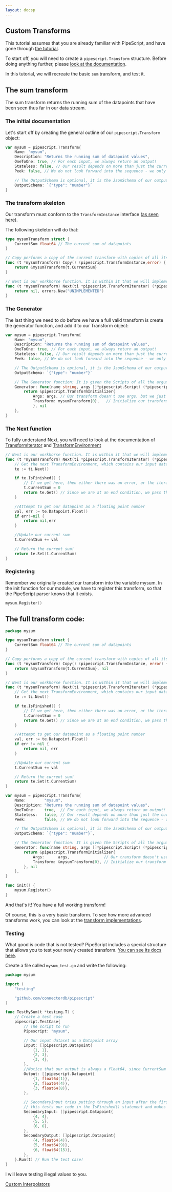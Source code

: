 ```yaml
---
layout: docsp
---
```

## Custom Transforms


This tutorial assumes that you are already familiar with PipeScript, and have gone through [the tutorial](Basics).


To start off, you will need to create a `pipescript.Transform` structure. Before doing anything further, please [look at the documentation](https://godoc.org/github.com/connectordb/pipescript#Transform).

In this tutorial, we will recreate the basic `sum` transform, and test it.

## The sum transform

The sum transform returns the running sum of the datapoints that have been seen thus far in our data stream.

### The initial documentation
Let's start off by creating the general outline of our `pipescript.Transform` object:

```go
var mysum = pipescript.Transform{
	Name: "mysum",
	Description: "Returns the running sum of datapoint values",
	OneToOne: true,	// For each input, we always return an output!
	Stateless: false, // Our result depends on more than just the current datapoint
	Peek: false, // We do not look forward into the sequence - we only need to see current data

	// The OutputSchema is optional, it is the JsonSchema of our output
	OutputSchema: `{"type": "number"}`
}
```

### The transform skeleton

Our transform must conform to the `TransformInstance` interface ([as seen here](https://godoc.org/github.com/connectordb/pipescript#TransformInstance)).

The following skeleton will do that:

```go
type mysumTransform struct {
	CurrentSum float64 // The current sum of datapoints
}

// Copy performs a copy of the current transform with copies of all its internal state
func (t *mysumTransform) Copy() (pipescript.TransformInstance,error) {
	return &mysumTransform{t.CurrentSum}
}

// Next is our workhorse function. It is within it that we will implement our transform
func (t *mysumTransform) Next(ti *pipescript.TransformIterator) (*pipescript.Datapoint,error) {
	return nil, errors.New("UNIMPLEMENTED")
}
```

### The Generator

The last thing we need to do before we have a full valid transform is create the generator function, and add it to our Transform object:

```go
var mysum = pipescript.Transform{
	Name: "mysum",
	Description: "Returns the running sum of datapoint values",
	OneToOne: true,	// For each input, we always return an output!
	Stateless: false, // Our result depends on more than just the current datapoint
	Peek: false, // We do not look forward into the sequence - we only need to see current data

	// The OutputSchema is optional, it is the JsonSchema of our output
	OutputSchema: `{"type": "number"}`

	// The Generator function: It is given the Scripts of all the arguments, and returns a TransformInitializer
	Generator: func(name string, args []*pipescript.Script) (*pipescript.TransformInitializer, error) {
		return &pipescript.TransformInitializer{
			Args: args,	// Our transform doesn't use args, but we just pass this through without any changes
			Transform: mysumTransform{0},	// Initialize our transform with 0
			}, nil
	},
}
```

### The Next function

To fully understand Next, you will need to look at the documentation of [TransformIterator](https://godoc.org/github.com/connectordb/pipescript#TransformIterator) and [TransformEnvironment](https://godoc.org/github.com/connectordb/pipescript#TransformEnvironment)

```go
// Next is our workhorse function. It is within it that we will implement our transform
func (t *mysumTransform) Next(ti *pipescript.TransformIterator) (*pipescript.Datapoint,error) {
	// Get the next TransformEnvironment, which contains our input datapoint
	te := ti.Next()

	if te.IsFinished() {
		// If we get here, then either there was an error, or the iterator finished. We clear our data, so that this transform can be used again
		t.CurrentSum = 0
		return te.Get()	// Since we are at an end condition, we pass through the input
	}

	//Attempt to get our datapoint as a floating point number
	val, err := te.Datapoint.Float()
	if err!=nil {
		return nil,err
	}

	//Update our current sum
	t.CurrentSum += val

	// Return the current sum!
	return te.Set(t.CurrentSum)
}
```


### Registering

Remember we originally created our transform into the variable mysum. In the init function for our module, we have to register this transform, so that the PipeScript parser knows
that it exists.

```go
mysum.Register()
```

## The full transform code:

```go
package mysum

type mysumTransform struct {
	CurrentSum float64 // The current sum of datapoints
}

// Copy performs a copy of the current transform with copies of all its internal state
func (t *mysumTransform) Copy() (pipescript.TransformInstance, error) {
	return &mysumTransform{t.CurrentSum}, nil
}

// Next is our workhorse function. It is within it that we will implement our transform
func (t *mysumTransform) Next(ti *pipescript.TransformIterator) (*pipescript.Datapoint, error) {
	// Get the next TransformEnvironment, which contains our input datapoint
	te := ti.Next()

	if te.IsFinished() {
		// If we get here, then either there was an error, or the iterator finished. We clear our data, so that this transform can be used again
		t.CurrentSum = 0
		return te.Get() // Since we are at an end condition, we pass through the input
	}

	//Attempt to get our datapoint as a floating point number
	val, err := te.Datapoint.Float()
	if err != nil {
		return nil, err
	}

	//Update our current sum
	t.CurrentSum += val

	// Return the current sum!
	return te.Set(t.CurrentSum)
}

var mysum = pipescript.Transform{
	Name:        "mysum",
	Description: "Returns the running sum of datapoint values",
	OneToOne:    true,  // For each input, we always return an output!
	Stateless:   false, // Our result depends on more than just the current datapoint
	Peek:        false, // We do not look forward into the sequence - we only need to see current data

	// The OutputSchema is optional, it is the JsonSchema of our output
	OutputSchema: `{"type": "number"}`,

	// The Generator function: It is given the Scripts of all the arguments, and returns a TransformInitializer
	Generator: func(name string, args []*pipescript.Script) (*pipescript.TransformInitializer, error) {
		return &pipescript.TransformInitializer{
			Args:      args,               // Our transform doesn't use args, but we just pass this through without any changes
			Transform: &mysumTransform{0}, // Initialize our transform with 0
		}, nil
	},
}

func init() {
	mysum.Register()
}

```

And that's it! You have a full working transform!

Of course, this is a very basic transform. To see how more advanced transforms work, you can look at the [transform implementations](https://github.com/connectordb/pipescript/tree/master/transforms/core).


### Testing

What good is code that is not tested? PipeScript includes a special structure that allows you to test your newly created transform. [You can see its docs here](https://godoc.org/github.com/connectordb/pipescript#TestCase).

Create a file called `mysum_test.go` and write the following:

```go
package mysum

import (
	"testing"

	"github.com/connectordb/pipescript"
)

func TestMySum(t *testing.T) {
	// Create a test case
	pipescript.TestCase{
		// The script to run
		Pipescript: "mysum",

		// Our input dataset as a Datapoint array
		Input: []pipescript.Datapoint{
			{1, 1},
			{2, 3},
			{3, 4},
		},
		//Notice that our output is always a float64, since CurrentSum is float64
		Output: []pipescript.Datapoint{
			{1, float64(1)},
			{2, float64(4)},
			{3, float64(8)},
		},

		// SecondaryInput tries putting through an input after the first iterator finishes.
		// this tests our code in the IsFinished() statement and makes sure it cleans stuff up
		SecondaryInput: []pipescript.Datapoint{
			{4, 4},
			{5, 5},
			{6, 6},
		},
		SecondaryOutput: []pipescript.Datapoint{
			{4, float64(4)},
			{5, float64(9)},
			{6, float64(15)},
		},
	}.Run(t) // Run the test case!
}
```

I will leave testing illegal values to you.

<a href="./custominterpolators.html" class="button alt">Custom Interpolators <i class="fa fa-arrow-right"></i></a>
